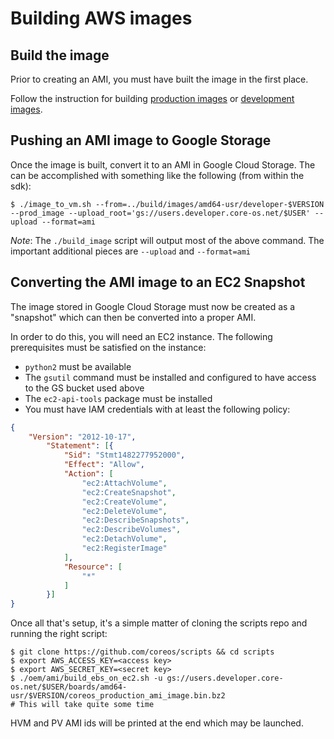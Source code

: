 # Building AWS images

## Build the image

Prior to creating an AMI, you must have built the image in the first place.

Follow the instruction for building [production images][prodimages] or [development images][devimages].

## Pushing an AMI image to Google Storage

Once the image is built, convert it to an AMI in Google Cloud Storage. The can be accomplished with something like the following (from within the sdk):

```shell
$ ./image_to_vm.sh --from=../build/images/amd64-usr/developer-$VERSION --prod_image --upload_root='gs://users.developer.core-os.net/$USER' --upload --format=ami
```

*Note*: The `./build_image` script will output most of the above command. The important additional pieces are `--upload` and `--format=ami`

## Converting the AMI image to an EC2 Snapshot

The image stored in Google Cloud Storage must now be created as a "snapshot" which can then be converted into a proper AMI.

In order to do this, you will need an EC2 instance. The following
prerequisites must be satisfied on the instance:

* `python2` must be available
* The `gsutil` command must be installed and configured to have access to the GS bucket used above
* The `ec2-api-tools` package must be installed
* You must have IAM credentials with at least the following policy:

```json
{
	"Version": "2012-10-17",
		"Statement": [{
			"Sid": "Stmt1482277952000",
			"Effect": "Allow",
			"Action": [
				"ec2:AttachVolume",
				"ec2:CreateSnapshot",
				"ec2:CreateVolume",
				"ec2:DeleteVolume",
				"ec2:DescribeSnapshots",
				"ec2:DescribeVolumes",
				"ec2:DetachVolume",
				"ec2:RegisterImage"
			],
			"Resource": [
				"*"
			]
		}]
}

```

Once all that's setup, it's a simple matter of cloning the scripts repo and running the right script:

```shell
$ git clone https://github.com/coreos/scripts && cd scripts
$ export AWS_ACCESS_KEY=<access key>
$ export AWS_SECRET_KEY=<secret key>
$ ./oem/ami/build_ebs_on_ec2.sh -u gs://users.developer.core-os.net/$USER/boards/amd64-usr/$VERSION/coreos_production_ami_image.bin.bz2
# This will take quite some time
```

HVM and PV AMI ids will be printed at the end which may be launched.


[devimages]: sdk-building-development-images.md
[prodimages]: sdk-building-production-images.md
